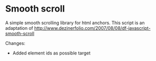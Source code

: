 Smooth scroll
=============

A simple smooth scrolling library for html anchors.
This script is an adaptation of http://www.dezinerfolio.com/2007/08/08/df-javascript-smooth-scroll 

Changes:

- Added element ids as possible target



